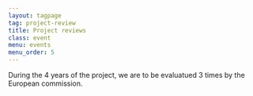 ```yaml
---
layout: tagpage
tag: project-review
title: Project reviews
class: event
menu: events
menu_order: 5
---
```


During the 4 years of the project, we are to be evaluatued 3 times by the European commission.
